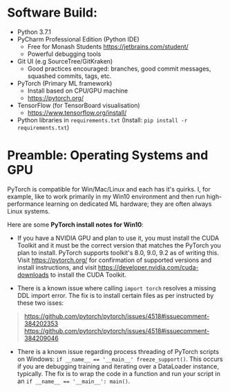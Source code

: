 Software Build:
====================
* Python 3.7.1 
* PyCharm Professional Edition (Python IDE) 
    + Free for Monash Students https://jetbrains.com/student/
    + Powerful debugging tools
* Git UI (e.g SourceTree/GitKraken)
    + Good practices encouraged: branches, good commit messages, squashed commits, tags, etc.
* PyTorch (Primary ML framework)
    + Install based on CPU/GPU machine
    + https://pytorch.org/
* TensorFlow (for TensorBoard visualisation)
    + https://www.tensorflow.org/install/
* Python libraries in `requirements.txt` (Install: `pip install -r requirements.txt`)


Preamble: Operating Systems and GPU
===================================
PyTorch is compatible for Win/Mac/Linux and each has it's quirks. I, for example, like to work primarily in my Win10 environment and then run high-performance learning on dedicated ML hardware; they are often always Linux systems.

Here are some **PyTorch install notes for Win10**:
- If you have a NVIDIA GPU and plan to use it, you must install the CUDA Toolkit and it must be the correct version that matches the PyTorch you plan to install. PyTorch supports toolkit's 8.0, 9.0, 9.2 as of writing this. Visit https://pytorch.org/ for confirmation of supported versions and install instructions, and visit https://developer.nvidia.com/cuda-downloads to install the CUDA Toolkit.

- There is a known issue where calling `import torch` resolves a missing DDL import error. The fix is to install certain files as per instructed by these two isses: 
> https://github.com/pytorch/pytorch/issues/4518#issuecomment-384202353 
https://github.com/pytorch/pytorch/issues/4518#issuecomment-384209046

- There is a known issue regarding process threading of PyTorch scripts on Windows: `if __name__ == '__main__' freeze_support()`.  This occurs if you are debugging training and iterating over a DataLoader instance, typically. The fix is to wrap the code in a function and run your script in an `if __name__ == '__main__': main()`.
